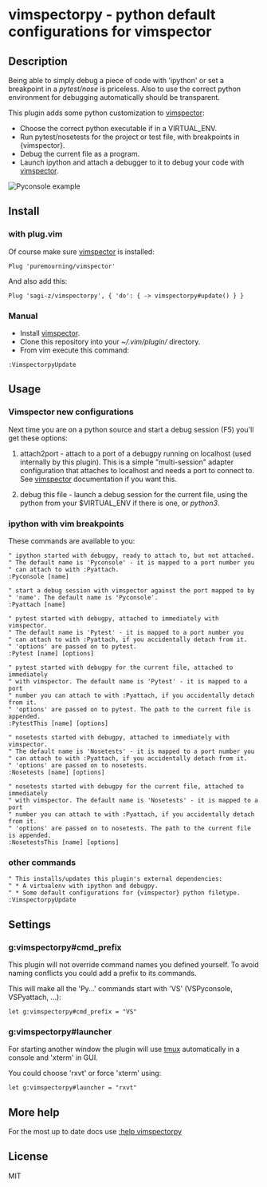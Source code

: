 # vimspectorpy - python default configurations for vimspector

## Description

Being able to simply debug a piece of code with 'ipython' or set a breakpoint
in a *pytest/nose* is priceless. Also to use the correct python
environment for debugging automatically should be transparent.

This plugin adds some python customization to [vimspector]:

* Choose the correct python executable if in a VIRTUAL_ENV.
* Run pytest/nosetests for the project or test file, with breakpoints in
  {vimspector}.
* Debug the current file as a program.
* Launch ipython and attach a debugger to it to debug your code with [vimspector].

![Pyconsole example](Pyconsole.gif "ipython console debug your code with vimspector")

## Install

### with plug.vim

Of course make sure [vimspector] is installed:

`Plug 'puremourning/vimspector'`

And also add this:

`Plug 'sagi-z/vimspectorpy', { 'do': { -> vimspectorpy#update() } }`

### Manual

* Install [vimspector].
* Clone this repository into your *~/.vim/plugin/* directory.
* From vim execute this command:

```vim
:VimspectorpyUpdate 
```

## Usage

### Vimspector new configurations

Next time you are on a python source and start a debug session (F5) you'll get
these options:

1. attach2port - attach to a port of a debugpy running on localhost (used
   internally by this plugin). This is a simple "multi-session" adapter
   configuration that attaches to localhost and needs a port to connect to.
   See [vimspector] documentation if you want this.

2. debug this file - launch a debug session for the current file, using the
   python from your $VIRTUAL_ENV if there is one, or *python3*.

### ipython with vim breakpoints

These commands are available to you:

```vim
" ipython started with debugpy, ready to attach to, but not attached.
" The default name is 'Pyconsole' - it is mapped to a port number you
" can attach to with :Pyattach.
:Pyconsole [name]

" start a debug session with vimspector against the port mapped to by
" 'name'. The default name is 'Pyconsole'.
:Pyattach [name]

" pytest started with debugpy, attached to immediately with vimspector.
" The default name is 'Pytest' - it is mapped to a port number you
" can attach to with :Pyattach, if you accidentally detach from it.
" 'options' are passed on to pytest.
:Pytest [name] [options]

" pytest started with debugpy for the current file, attached to immediately
" with vimspector. The default name is 'Pytest' - it is mapped to a port
" number you can attach to with :Pyattach, if you accidentally detach from it.
" 'options' are passed on to pytest. The path to the current file is appended.
:PytestThis [name] [options]

" nosetests started with debugpy, attached to immediately with vimspector.
" The default name is 'Nosetests' - it is mapped to a port number you
" can attach to with :Pyattach, if you accidentally detach from it.
" 'options' are passed on to nosetests.
:Nosetests [name] [options]

" nosetests started with debugpy for the current file, attached to immediately
" with vimspector. The default name is 'Nosetests' - it is mapped to a port
" number you can attach to with :Pyattach, if you accidentally detach from it.
" 'options' are passed on to nosetests. The path to the current file is appended.
:NosetestsThis [name] [options]
```

### other commands

```vim
" This installs/updates this plugin's external dependencies:
" * A virtualenv with ipython and debugpy.
" * Some default configurations for {vimspector} python filetype.
:VimspectorpyUpdate
```

## Settings

### g:vimspectorpy#cmd_prefix

This plugin will not override command names you defined yourself.  To avoid
naming conflicts you could add a prefix to its commands.

This will make all the 'Py...' commands start with 'VS' (VSPyconsole,
VSPyattach, ...):

```vim
let g:vimspectorpy#cmd_prefix = "VS"
```

### g:vimspectorpy#launcher

For starting another window the plugin will use [tmux] automatically in a
console and 'xterm' in GUI.

You could choose 'rxvt' or force 'xterm' using:

```vim
let g:vimspectorpy#launcher = "rxvt"
```

## More help

For the most up to date docs use [:help vimspectorpy](doc/vimspectorpy.txt)

## License

MIT

[vimspector]: https://github.com/puremourning/vimspector
[tmux]:       https://github.com/tmux/tmux/wiki

